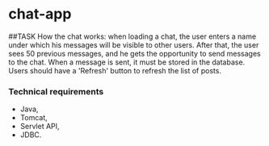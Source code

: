 # chat-app

##TASK
How the chat works: when loading a chat, the user enters a name under which his messages will be visible to other users.
After that, the user sees 50 previous messages, and he gets the opportunity to send messages to the chat. When a message 
is sent, it must be stored in the database. Users should have a 'Refresh' button to refresh the list of posts.

### Technical requirements
- Java,
- Tomcat, 
- Servlet API,
- JDBC. 